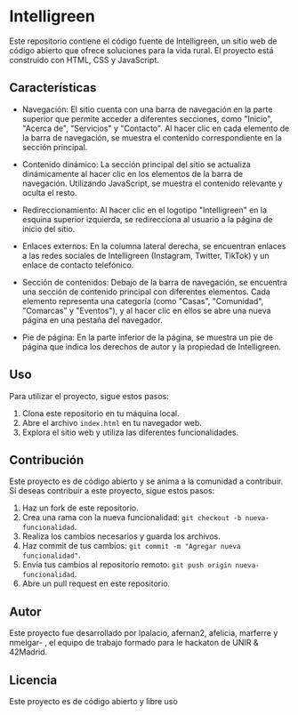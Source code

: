 # Intelligreen

Este repositorio contiene el código fuente de Intelligreen, un sitio web de código abierto que ofrece soluciones para la vida rural. El proyecto está construido con HTML, CSS y JavaScript.

## Características

- Navegación: El sitio cuenta con una barra de navegación en la parte superior que permite acceder a diferentes secciones, como "Inicio", "Acerca de", "Servicios" y "Contacto". Al hacer clic en cada elemento de la barra de navegación, se muestra el contenido correspondiente en la sección principal.

- Contenido dinámico: La sección principal del sitio se actualiza dinámicamente al hacer clic en los elementos de la barra de navegación. Utilizando JavaScript, se muestra el contenido relevante y oculta el resto.

- Redireccionamiento: Al hacer clic en el logotipo "Intelligreen" en la esquina superior izquierda, se redirecciona al usuario a la página de inicio del sitio.

- Enlaces externos: En la columna lateral derecha, se encuentran enlaces a las redes sociales de Intelligreen (Instagram, Twitter, TikTok) y un enlace de contacto telefónico.

- Sección de contenidos: Debajo de la barra de navegación, se encuentra una sección de contenido principal con diferentes elementos. Cada elemento representa una categoría (como "Casas", "Comunidad", "Comarcas" y "Eventos"), y al hacer clic en ellos se abre una nueva página en una pestaña del navegador.

- Pie de página: En la parte inferior de la página, se muestra un pie de página que indica los derechos de autor y la propiedad de Intelligreen.


## Uso

Para utilizar el proyecto, sigue estos pasos:

1. Clona este repositorio en tu máquina local.
2. Abre el archivo `index.html` en tu navegador web.
3. Explora el sitio web y utiliza las diferentes funcionalidades.

## Contribución

Este proyecto es de código abierto y se anima a la comunidad a contribuir. Si deseas contribuir a este proyecto, sigue estos pasos:

1. Haz un fork de este repositorio.
2. Crea una rama con la nueva funcionalidad: `git checkout -b nueva-funcionalidad`.
3. Realiza los cambios necesarios y guarda los archivos.
4. Haz commit de tus cambios: `git commit -m "Agregar nueva funcionalidad"`.
5. Envía tus cambios al repositorio remoto: `git push origin nueva-funcionalidad`.
6. Abre un pull request en este repositorio.

## Autor

Este proyecto fue desarrollado por lpalacio, afernan2, afelicia, marferre y nmelgar- , el equipo de trabajo formado para le hackaton de UNIR & 42Madrid.

## Licencia

Este proyecto es de código abierto y libre uso
